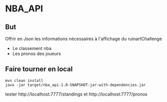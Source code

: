 # NBA_API

## But

Offrir en Json les informations nécessaires à l'affichage du ruinartChallenge
* Le classement nba
* Les pronos des joueurs

## Faire tourner en local

```
mvn clean install
java -jar target/nba_api-1.0-SNAPSHOT-jar-with-dependencies.jar
```

tester http://localhost:7777/standings et http://localhost:7777/pronos

